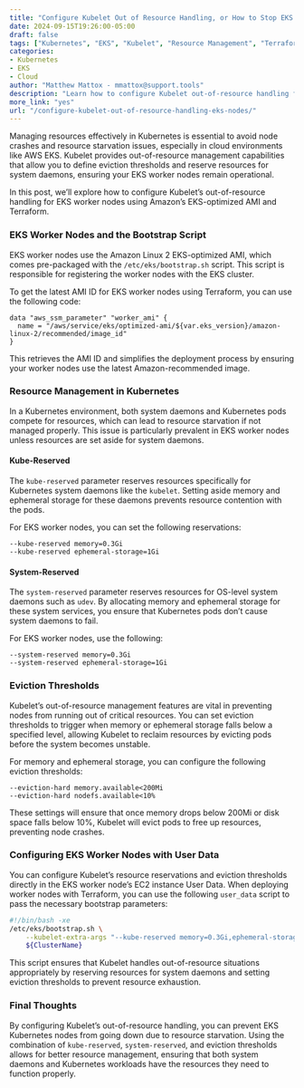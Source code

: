 ```yaml
---
title: "Configure Kubelet Out of Resource Handling, or How to Stop EKS Kubernetes Nodes from Going Down"  
date: 2024-09-15T19:26:00-05:00  
draft: false  
tags: ["Kubernetes", "EKS", "Kubelet", "Resource Management", "Terraform"]  
categories:  
- Kubernetes  
- EKS  
- Cloud  
author: "Matthew Mattox - mmattox@support.tools"  
description: "Learn how to configure Kubelet out-of-resource handling for EKS worker nodes to prevent node failures and resource starvation issues."  
more_link: "yes"  
url: "/configure-kubelet-out-of-resource-handling-eks-nodes/"  
---
```


Managing resources effectively in Kubernetes is essential to avoid node crashes and resource starvation issues, especially in cloud environments like AWS EKS. Kubelet provides out-of-resource management capabilities that allow you to define eviction thresholds and reserve resources for system daemons, ensuring your EKS worker nodes remain operational.

In this post, we’ll explore how to configure Kubelet’s out-of-resource handling for EKS worker nodes using Amazon’s EKS-optimized AMI and Terraform.

<!--more-->

### EKS Worker Nodes and the Bootstrap Script

EKS worker nodes use the Amazon Linux 2 EKS-optimized AMI, which comes pre-packaged with the `/etc/eks/bootstrap.sh` script. This script is responsible for registering the worker nodes with the EKS cluster.

To get the latest AMI ID for EKS worker nodes using Terraform, you can use the following code:

```hcl
data "aws_ssm_parameter" "worker_ami" {
  name = "/aws/service/eks/optimized-ami/${var.eks_version}/amazon-linux-2/recommended/image_id"
}
```

This retrieves the AMI ID and simplifies the deployment process by ensuring your worker nodes use the latest Amazon-recommended image.

### Resource Management in Kubernetes

In a Kubernetes environment, both system daemons and Kubernetes pods compete for resources, which can lead to resource starvation if not managed properly. This issue is particularly prevalent in EKS worker nodes unless resources are set aside for system daemons.

#### Kube-Reserved

The `kube-reserved` parameter reserves resources specifically for Kubernetes system daemons like the `kubelet`. Setting aside memory and ephemeral storage for these daemons prevents resource contention with the pods.

For EKS worker nodes, you can set the following reservations:

```plaintext
--kube-reserved memory=0.3Gi
--kube-reserved ephemeral-storage=1Gi
```

#### System-Reserved

The `system-reserved` parameter reserves resources for OS-level system daemons such as `udev`. By allocating memory and ephemeral storage for these system services, you ensure that Kubernetes pods don’t cause system daemons to fail.

For EKS worker nodes, use the following:

```plaintext
--system-reserved memory=0.3Gi
--system-reserved ephemeral-storage=1Gi
```

### Eviction Thresholds

Kubelet’s out-of-resource management features are vital in preventing nodes from running out of critical resources. You can set eviction thresholds to trigger when memory or ephemeral storage falls below a specified level, allowing Kubelet to reclaim resources by evicting pods before the system becomes unstable.

For memory and ephemeral storage, you can configure the following eviction thresholds:

```plaintext
--eviction-hard memory.available<200Mi
--eviction-hard nodefs.available<10%
```

These settings will ensure that once memory drops below 200Mi or disk space falls below 10%, Kubelet will evict pods to free up resources, preventing node crashes.

### Configuring EKS Worker Nodes with User Data

You can configure Kubelet’s resource reservations and eviction thresholds directly in the EKS worker node’s EC2 instance User Data. When deploying worker nodes with Terraform, you can use the following `user_data` script to pass the necessary bootstrap parameters:

```bash
#!/bin/bash -xe
/etc/eks/bootstrap.sh \
    --kubelet-extra-args "--kube-reserved memory=0.3Gi,ephemeral-storage=1Gi --system-reserved memory=0.3Gi,ephemeral-storage=1Gi --eviction-hard memory.available<200Mi,nodefs.available<10%" \
    ${ClusterName}
```

This script ensures that Kubelet handles out-of-resource situations appropriately by reserving resources for system daemons and setting eviction thresholds to prevent resource exhaustion.

### Final Thoughts

By configuring Kubelet’s out-of-resource handling, you can prevent EKS Kubernetes nodes from going down due to resource starvation. Using the combination of `kube-reserved`, `system-reserved`, and eviction thresholds allows for better resource management, ensuring that both system daemons and Kubernetes workloads have the resources they need to function properly.
